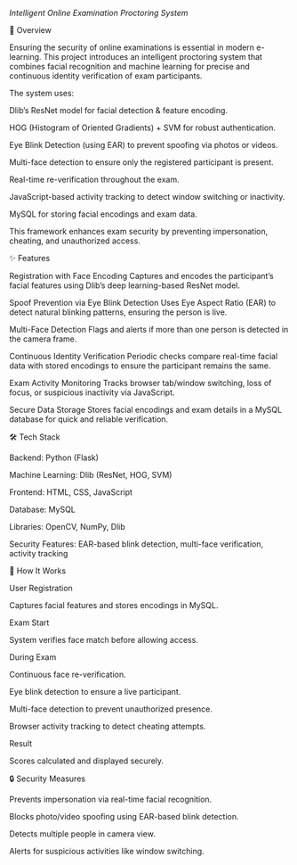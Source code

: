 *Intelligent Online Examination Proctoring System*

📌 Overview

Ensuring the security of online examinations is essential in modern e-learning.
This project introduces an intelligent proctoring system that combines facial recognition and machine learning for precise and continuous identity verification of exam participants.

The system uses:

Dlib’s ResNet model for facial detection & feature encoding.

HOG (Histogram of Oriented Gradients) + SVM for robust authentication.

Eye Blink Detection (using EAR) to prevent spoofing via photos or videos.

Multi-face detection to ensure only the registered participant is present.

Real-time re-verification throughout the exam.

JavaScript-based activity tracking to detect window switching or inactivity.

MySQL for storing facial encodings and exam data.

This framework enhances exam security by preventing impersonation, cheating, and unauthorized access.

✨ Features

Registration with Face Encoding
Captures and encodes the participant’s facial features using Dlib’s deep learning-based ResNet model.

Spoof Prevention via Eye Blink Detection
Uses Eye Aspect Ratio (EAR) to detect natural blinking patterns, ensuring the person is live.

Multi-Face Detection
Flags and alerts if more than one person is detected in the camera frame.

Continuous Identity Verification
Periodic checks compare real-time facial data with stored encodings to ensure the participant remains the same.

Exam Activity Monitoring
Tracks browser tab/window switching, loss of focus, or suspicious inactivity via JavaScript.

Secure Data Storage
Stores facial encodings and exam details in a MySQL database for quick and reliable verification.

🛠️ Tech Stack

Backend: Python (Flask)

Machine Learning: Dlib (ResNet, HOG, SVM)

Frontend: HTML, CSS, JavaScript

Database: MySQL

Libraries: OpenCV, NumPy, Dlib

Security Features: EAR-based blink detection, multi-face verification, activity tracking

🎯 How It Works

User Registration

Captures facial features and stores encodings in MySQL.

Exam Start

System verifies face match before allowing access.

During Exam

Continuous face re-verification.

Eye blink detection to ensure a live participant.

Multi-face detection to prevent unauthorized presence.

Browser activity tracking to detect cheating attempts.

Result

Scores calculated and displayed securely.

🔒 Security Measures

Prevents impersonation via real-time facial recognition.

Blocks photo/video spoofing using EAR-based blink detection.

Detects multiple people in camera view.

Alerts for suspicious activities like window switching.

